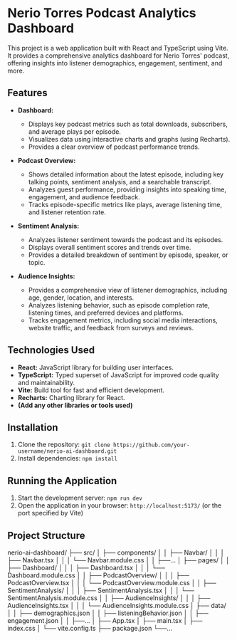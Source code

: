 # Nerio Torres Podcast Analytics Dashboard

This project is a web application built with React and TypeScript using Vite. It provides a comprehensive analytics dashboard for Nerio Torres' podcast, offering insights into listener demographics, engagement, sentiment, and more.

## Features

* **Dashboard:**
    * Displays key podcast metrics such as total downloads, subscribers, and average plays per episode.
    * Visualizes data using interactive charts and graphs (using Recharts).
    * Provides a clear overview of podcast performance trends.

* **Podcast Overview:**
    * Shows detailed information about the latest episode, including key talking points, sentiment analysis, and a searchable transcript.
    * Analyzes guest performance, providing insights into speaking time, engagement, and audience feedback.
    * Tracks episode-specific metrics like plays, average listening time, and listener retention rate.

* **Sentiment Analysis:**
    * Analyzes listener sentiment towards the podcast and its episodes.
    * Displays overall sentiment scores and trends over time.
    * Provides a detailed breakdown of sentiment by episode, speaker, or topic.

* **Audience Insights:**
    * Provides a comprehensive view of listener demographics, including age, gender, location, and interests.
    * Analyzes listening behavior, such as episode completion rate, listening times, and preferred devices and platforms.
    * Tracks engagement metrics, including social media interactions, website traffic, and feedback from surveys and reviews.

## Technologies Used

* **React:** JavaScript library for building user interfaces.
* **TypeScript:** Typed superset of JavaScript for improved code quality and maintainability.
* **Vite:** Build tool for fast and efficient development.
* **Recharts:** Charting library for React.
* **(Add any other libraries or tools used)**

## Installation

1. Clone the repository: `git clone https://github.com/your-username/nerio-ai-dashboard.git`
2. Install dependencies: `npm install`

## Running the Application

1. Start the development server: `npm run dev`
2. Open the application in your browser: `http://localhost:5173/` (or the port specified by Vite)

## Project Structure

nerio-ai-dashboard/
├── src/
│   ├── components/
│   │   ├── Navbar/
│   │   │   ├── Navbar.tsx
│   │   │   └── Navbar.module.css
│   │   ├──...
│   ├── pages/
│   │   ├── Dashboard/
│   │   │   ├── Dashboard.tsx
│   │   │   └── Dashboard.module.css
│   │   ├── PodcastOverview/
│   │   │   ├── PodcastOverview.tsx
│   │   │   └── PodcastOverview.module.css
│   │   ├── SentimentAnalysis/
│   │   │   ├── SentimentAnalysis.tsx
│   │   │   └── SentimentAnalysis.module.css
│   │   ├── AudienceInsights/
│   │   │   ├── AudienceInsights.tsx
│   │   │   └── AudienceInsights.module.css
│   ├── data/
│   │   ├── demographics.json
│   │   ├── listeningBehavior.json
│   │   ├── engagement.json
│   │   ├──...
│   ├── App.tsx
│   ├── main.tsx
│   ├── index.css
│   └── vite.config.ts
├── package.json
└──...